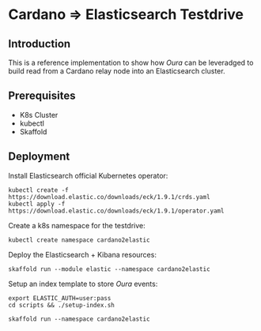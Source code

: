 # Cardano => Elasticsearch Testdrive

## Introduction

This is a reference implementation to show how _Oura_ can be leveradged to build read from a Cardano relay node into an Elasticsearch cluster.

## Prerequisites

- K8s Cluster
- kubectl
- Skaffold

## Deployment

Install Elasticsearch official Kubernetes operator:

```
kubectl create -f https://download.elastic.co/downloads/eck/1.9.1/crds.yaml
kubectl apply -f https://download.elastic.co/downloads/eck/1.9.1/operator.yaml
```

Create a k8s namespace for the testdrive:

```
kubectl create namespace cardano2elastic
```

Deploy the Elasticsearch + Kibana resources:

```
skaffold run --module elastic --namespace cardano2elastic
```

Setup an index template to store _Oura_ events:

```
export ELASTIC_AUTH=user:pass
cd scripts && ./setup-index.sh
```

```
skaffold run --namespace cardano2elastic
```